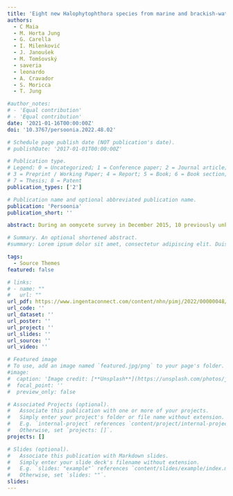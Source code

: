 ```yaml
---
title: 'Eight new Halophytophthora species from marine and brackish-water ecosystems in Portugal and an updated phylogeny for the genus'
authors:
  - C Maia
  - M. Horta Jung
  - G. Carella
  - I. Milenković
  - J. Janoušek
  - M. Tomšovský
  - saveria
  - leonardo
  - A. Cravador
  - S. Moricca
  - T. Jung

#author_notes:
# - 'Equal contribution'
# - 'Equal contribution'
date: '2021-01-16T00:00:00Z'
doi: '10.3767/persoonia.2022.48.02'

# Schedule page publish date (NOT publication's date).
# publishDate: '2017-01-01T00:00:00Z'

# Publication type.
# Legend: 0 = Uncategorized; 1 = Conference paper; 2 = Journal article;
# 3 = Preprint / Working Paper; 4 = Report; 5 = Book; 6 = Book section;
# 7 = Thesis; 8 = Patent
publication_types: ['2']

# Publication name and optional abbreviated publication name.
publication: 'Persoonia'
publication_short: ''

abstract: During an oomycete survey in December 2015, 10 previously unknown Halophytophthora taxa were isolated from marine and brackish water of tidal ponds and channels in saltmarshes, lagoon ecosystems and river estuaries at seven sites along the Algarve coast in the South of Portugal. Phylogenetic analyses of LSU and ITS datasets, comprising all described Halophytophthora species, the 10 new Halophytophthora taxa and all relevant and distinctive sequences available from GenBank, provided an updated phylogeny of the genus Halophytophthora s. str. showing for the first time a structure of 10 clades designated as Clades 1–10. Nine of the 10 new Halophytophthora taxa resided in Clade 6 together with H. polymorphica and H. vesicula. Based on differences in morphology and temperature-growth relations and a multigene (LSU, ITS, Btub, hsp90, rpl10, tigA, cox1, nadh1, rps10) phylogeny, eight new Halophytophthora taxa from Portugal are described here as H. brevisporangia, H. celeris, H. frigida, H. lateralis, H. lusitanica, H. macrosporangia, H. sinuata and H. thermoambigua. Three species, H. frigida, H. macrosporangia and H. sinuata, have a homothallic breeding system while the remaining five species are sterile. Pathogenicity and litter decomposition tests are underway to clarify their pathological and ecological role in the marine and brackish-water ecosystems. More oomycete surveys in yet undersurveyed regions of the world and population genetic or phylogenomic analyses of global populations are needed to clarify the origin of the new Halophytophthora species. 

# Summary. An optional shortened abstract.
#summary: Lorem ipsum dolor sit amet, consectetur adipiscing elit. Duis posuere tellus ac convallis placerat. Proin tincidunt magna sed ex sollicitudin condimentum.

tags:
  - Source Themes
featured: false

# links:
# - name: ""
#   url: ""
url_pdf: https://www.ingentaconnect.com/content/nhn/pimj/2022/00000048/00000001/art00002;jsessionid=wplxjqd2wqz7.x-ic-live-03#
url_code: ''
url_dataset: ''
url_poster: ''
url_project: ''
url_slides: ''
url_source: ''
url_video: ''

# Featured image
# To use, add an image named `featured.jpg/png` to your page's folder.
#image:
#  caption: 'Image credit: [**Unsplash**](https://unsplash.com/photos/jdD8gXaTZsc)'
#  focal_point: ''
#  preview_only: false

# Associated Projects (optional).
#   Associate this publication with one or more of your projects.
#   Simply enter your project's folder or file name without extension.
#   E.g. `internal-project` references `content/project/internal-project/index.md`.
#   Otherwise, set `projects: []`.
projects: []

# Slides (optional).
#   Associate this publication with Markdown slides.
#   Simply enter your slide deck's filename without extension.
#   E.g. `slides: "example"` references `content/slides/example/index.md`.
#   Otherwise, set `slides: ""`.
slides:
---
```

